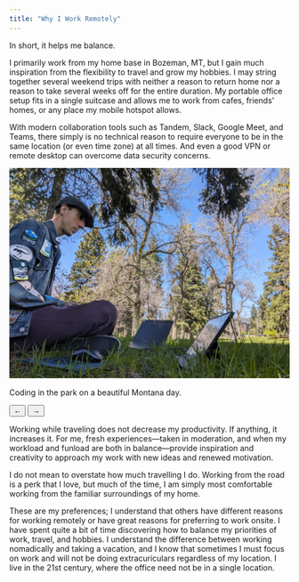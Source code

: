 ```yaml
---
title: "Why I Work Remotely"
---
```


In short, it helps me balance.

I primarily work from my home base in Bozeman, MT, but I gain much inspiration
from the flexibility to travel and grow my hobbies. I may string together
several weekend trips with neither a reason to return home nor a reason to
take several weeks off for the entire duration. My portable office setup fits
in a single suitcase and allows me to work from cafes, friends' homes, or
any place my mobile hotspot allows.

With modern collaboration tools such as Tandem, Slack, Google Meet, and Teams,
there simply is no technical reason to require everyone to be in the same
location (or even time zone) at all times. And even a good VPN or remote
desktop can overcome data security concerns.

<script style="text/javascript">
// Set filenames and captions.
var filenames = ["park.jpg", "focusnye.jpg", "nyc", "millelacs.jpg"];
var alttext = [
  "A person wearing a denim jacket sits on grass under a tree, looking at a notebook computer on the ground in front of them.",
  "Hundred of people dance in a large ballroom lit with a rainbow of lights. A video screen on the far wall says \"2024\" in gold script.",
  "Three people smile for a photo in a dark bar illuminated in red. The nighttime New Yor City skyline is visible out a window, with the Empire State Building prominently lit by bright white lights.",
  "A dawn twilight scene at a campground in a deciduous forest. There is a green pup tent in the foreground and a small white car parked in the background."
];
var captions = [
  "Coding in the park on a beautiful Montana day.",
  "Ringing in the new year at Lindy Focus in Asheville, NC. I spent a week working from a hotel suite during the day and dancing all night!",
  "Exploring NYC. I worked from my friend's apartment and enjoyed getting to know new nightlife.",
  "Camping at Mille Lacs, MN. This trip included both a week of actual time off for a family ruinion and another week working from a friend's house."
];

// Index of the displayed image and caption.
var idx = 0;

// Functions to update the image and caption.
function updateImage(){
  document.getElementById("galleryimage").src = "../assets/remote/" + filenames[idx]
  document.getElementById("galleryimage").alt = alttext[idx]
  document.getElementById("gallerycaption").innerText = captions[idx]
}
function prevImage(){
  if(idx > 0){
    idx--;
  } else {
    idx = filenames.length - 1
  }
  updateImage();
}
function nextImage(){
  if(idx < filenames.length - 1) {
    idx++;
  } else {
    idx = 0
  }
  updateImage();
}
</script>
<img id="galleryimage" src="../assets/remote/park.jpg" alt="A person wearing a denim jacket sits on grass under a tree, looking at a notebook computer on the ground in front of them." />
<p id="gallerycaption">
Coding in the park on a beautiful Montana day.
</p>
<span style="align: center">
<button name="previmage" id="previmage" onclick="prevImage()">&larr;</button>
<button name="nextimage" id="nextimage" onclick="nextImage()">&rarr;</button>
</span>

Working while traveling does not decrease my productivity. If anything, it
increases it. For me, fresh experiences&mdash;taken in moderation, and when
my workload and funload are both in balance&mdash;provide inspiration and
creativity to approach my work with new ideas and renewed motivation.

I do not mean to overstate how much travelling I do. Working from the road is
a perk that I love, but much of the time, I am simply most comfortable working
from the familiar surroundings of my home.

These are my preferences; I understand that others have different reasons for
working remotely or have great reasons for preferring to work onsite. I have
spent quite a bit of time discovering how to balance my priorities of work,
travel, and hobbies. I understand the difference between working nomadically
and taking a vacation, and I know that sometimes I must focus on work and will
not be doing extracuriculars regardless of my location. I live in the 21st
century, where the office need not be in a single location.


